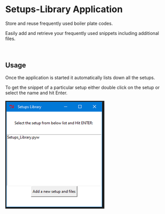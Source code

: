 # Setups-Library Application

Store and reuse frequently used boiler plate codes.

Easily add and retrieve your frequently used snippets including additional files.
<br/>  
<br/>  
## Usage
Once the application is started it automatically lists down all the setups.  
  
To get the snippet of a particular setup either double click on the setup or select the name and hit Enter.
<br/>
<br/>
<img src="/images/Snap.PNG" alt="demo" />
